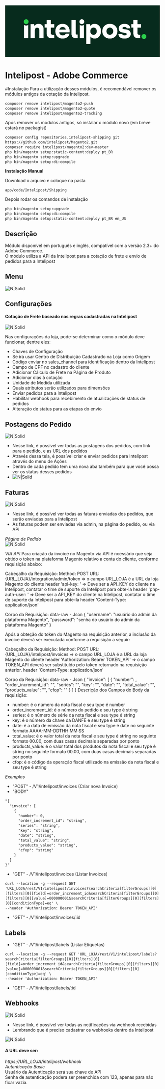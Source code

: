 ![N|Solid](view/frontend/web/images/readme/logo.png)

# Intelipost - Adobe Commerce


#Instalação
Para a utilização desses módulos, é recomendável remover os módulos antigos da cotação da Intelipost.
```
composer remove intelipost/magento2-push
composer remove intelipost/magento2-quote
composer remove intelipost/magento2-tracking
```

Após remover os módulos antigos, só instalar o módulo novo (em breve estará no packagist)
```
composer config repositories.intelipost-shipping git https://github.com/intelipost/Magento2.git
composer require intelipost/magento2:dev-master
php bin/magento setup:static-content:deploy pt_BR
php bin/magento setup:upgrade
php bin/magento setup:di:compile
```


**Instalação Manual**

Download o arquivo e coloque na pasta
```
app/code/Intelipost/Shipping
```

Depois rodar os comandos de instalação

```
php bin/magento setup:upgrade
php bin/magento setup:di:compile
php bin/magento setup:static-content:deploy pt_BR en_US
```

## Descrição
Módulo disponível em português e inglês, compatível com a versão 2.3+ do Adobe Commerce.  
O módulo utiliza a API da Intelipost para a cotação de frete e envio de pedidos para a Intelipost

## Menu
![N|Solid](view/frontend/web/images/readme/menu.gif)

## Configurações

#### Cotação de Frete baseado nas regras cadastradas na Intelipost  

![N|Solid](view/frontend/web/images/readme/settings.png)  

Nas configurações da loja, pode-se determinar como o módulo deve funcionar, dentre eles:
- Chaves de Configuração   
- Se irá usar Centro de Distribuição Cadastrado na Loja como Origem  
- Código enviar no sales_channel para identificação dentro da Intelipost  
- Campo de CPF no cadastro do cliente  
- Adicionar Cálculo de Frete na Página de Produto  
- Adicionar dias à cotação  
- Unidade de Medida utilizada  
- Quais atributos serão utilizados para dimensões  
- Enviar pedidos para a Intelipost  
- Habilitar webhook para recebimento de atualizações de status de pedidos  
- Alteração de status para as etapas do envio  

## Postagens do Pedido  

![N|Solid](view/frontend/web/images/readme/postagens.png)  

- Nesse link, é possível ver todas as postagens dos pedidos, com link para o pedido, e as URL dos pedidos
- Através dessa tela, é possível criar e enviar pedidos para Intelipost através do menu de Ações
- Dentro de cada pedido tem uma nova aba também para que você possa ver os status desses pedidos
- ![N|Solid](view/frontend/web/images/readme/order.png)  

## Faturas

![N|Solid](view/frontend/web/images/readme/invoices.png)  

- Nesse link, é possível ver todas as faturas enviadas dos pedidos, que serão enviadas para a Intelipost
- As faturas podem ser enviadas via admin, na página do pedido, ou via API  
  
*Página de Pedido*  
![N|Solid](view/frontend/web/images/readme/invoice-order.png)

*VIA API*
Para criação da invoice no Magento via API é ncessário que seja obtido o token na plataforma Magento relativo a conta do cliente, conforme requisição abaixo:

Cabeçalho da Requisição:
Method: POST
URL: {URL_LOJA}/integration/admin/token => o campo URL_LOJA é a URL da loja Magento do cliente
header 'api-key: '  => Deve ser a API_KEY do cliente na Intelipost, contatar o time de suporte da Intelipost para obte-la
header 'php-auth-user:  ' => Deve ser a API_KEY do cliente na Intelipost, contatar o time de suporte da Intelipost para obte-la
header 'Content-Type: application/json' 

Corpo da Requisição:
data-raw - Json
{
    "username": "usuário do admin da plataforma Magento",
    "password": "senha do usuário do admin da plataforma Magento"
}

Após a obteção do token do Magento na requisição anterior, a inclusão da invoice deverá ser executada conforme a requisição a seguir:

Cabeçalho da Requisição:
Method: POST
URL: {URL_LOJA}/intelipost/invoices => o campo URL_LOJA é a URL da loja Magento do cliente
header 'Authorization: Bearer TOKEN_API' => o campo TOKEN_API deverá ser substituído pelo token retornado na requisição anterior.
header 'Content-Type: application/json' 

Corpo da Requisição:
data-raw - Json
{
    "invoice": [
        {
            "number": ,
            "order_increment_id": "",
            "series": "",
            "key": "",
            "date": "",
            "total_value": "",
            "products_value": "",
            "cfop": ""
        }
    ]
}
Descrição dos Campos do Body da requisição:
- number: é o número da nota fiscal e seu type é number
- order_increment_id: é o número do pedido e seu type é string
- series: é o número de série da nota fiscal e seu type é string
- key: é o número da chave da DANFE e seu type é string
- date: é a data de emissão da nota fiscal e seu type é date no seguinte formato AAAA-MM-DDTHH:MM:SS
- total_value: é o valor total da nota fiscal e seu type é string no seguinte formato 00.00, com duas casas decimais separadas por ponto
- products_value: é o valor total dos produtos da nota fiscal e seu type é string no seguinte formato 00.00, com duas casas decimais separadas por ponto
- cfop: é o código da operação fiscal utilizado na emissão da nota fiscal e seu type é string


*Exemplos*  
- "POST" - /V1/intelipost/invoices (Criar nova Invoice)  
- "BODY"  
```
"{
  "invoice": [
    {
      "number": 0,
      "order_increment_id": "string",
      "series": "string",
      "key": "string",
      "date": "string",
      "total_value": "string",
      "products_value": "string",
      "cfop": "string"
    }
  ]
}"   
```
- "GET" - /V1/intelipost/invoices (Listar Invoices)
```
curl --location -g --request GET 'URL_LOJA/rest/V1/intelipost/invoices?searchCriteria[filterGroups][0][filters][0][field]=order_increment_id&searchCriteria[filterGroups][0][filters][0][value]=000000001&searchCriteria[filterGroups][0][filters][0][conditionType]=eq' \
--header 'Authorization: Bearer TOKEN_API'
```
- "GET" - /V1/intelipost/invoices/:id


## Labels
- "GET" - /V1/intelipost/labels (Listar Etiquetas)
```
curl --location -g --request GET 'URL_LOJA/rest/V1/intelipost/labels?searchCriteria[filterGroups][0][filters][0][field]=order_increment_id&searchCriteria[filterGroups][0][filters][0][value]=000000001&searchCriteria[filterGroups][0][filters][0][conditionType]=eq' \
--header 'Authorization: Bearer TOKEN_API'
```
- "GET" - /V1/intelipost/labels/:id


## Webhooks

![N|Solid](view/frontend/web/images/readme/webhooks.png)

- Nesse link, é possível ver todas as notificações via webhook recebidas
- Lembrando que é preciso cadastrar os webhooks dentro da Intelipost

![N|Solid](view/frontend/web/images/readme/webhook-intelipost.gif)

#### A URL deve ser:  
_https://URL_LOJA/intelipost/webhook_  
*Autenticação Basic*  
Usuário da Autenticação será sua chave de API  
Senha de autenticação podera ser preenchida com 123, apenas para não ficar vazia.  
